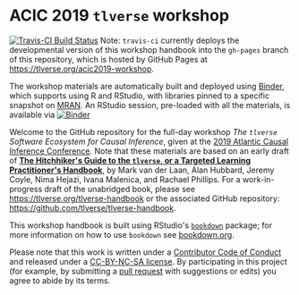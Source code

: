 # ACIC 2019 `tlverse` workshop

[![Travis-CI Build Status](https://travis-ci.org/tlverse/acic2019-workshop.svg?branch=master)](https://travis-ci.org/tlverse/acic2019-workshop)
Note: `travis-ci` currently deploys the developmental version of this workshop
handbook into the `gh-pages` branch of this repository, which is hosted by
GitHub Pages at https://tlverse.org/acic2019-workshop.

The workshop materials are automatically built and deployed using
[Binder](https://github.com/jupyterhub/binderhub), which supports using R
and RStudio, with libraries pinned to a specific snapshot on
[MRAN](https://mran.microsoft.com/documents/rro/reproducibility). An
RStudio session, pre-loaded with all the materials, is available via
[![Binder](http://mybinder.org/badge_logo.svg)](http://mybinder.org/v2/gh/tlverse/acic2019-workshop/master?urlpath=rstudio)

Welcome to the GitHub repository for the full-day workshop _The `tlverse`
Software Ecosystem for Causal Inference_, given at the [2019 Atlantic Causal
Inference Conference](https://mcgill.ca/epi-biostat-occh/news-events/atlantic-causal-inference-conference-2019).
Note that these materials are based on an early draft of [**The Hitchhiker's
Guide to the `tlverse`, or a Targeted Learning Practitioner's
Handbook**](http://tlverse.org/acic2019-workshop), by Mark van der Laan, Alan
Hubbard, Jeremy Coyle, Nima Hejazi, Ivana Malenica, and Rachael Phillips.
For a work-in-progress draft of the unabridged book, please see
https://tlverse.org/tlverse-handbook or the associated GitHub repository:
https://github.com/tlverse/tlverse-handbook.

This workshop handbook is built using RStudio's
[`bookdown`](https://www.rstudio.com/resources/webinars/introducing-bookdown/) 
package; for more information on how to use `bookdown` see
[bookdown.org](https://bookdown.org/).

Please note that this work is written under a [Contributor Code of
Conduct](CONDUCT.md) and released under a [CC-BY-NC-SA
license](https://creativecommons.org/licenses/by-nc-sa/3.0/us/). By
participating in this project (for example, by submitting a [pull
request](https://github.com/tlverse/tlverse-handbook/issues) with suggestions or
edits) you agree to abide by its terms.
